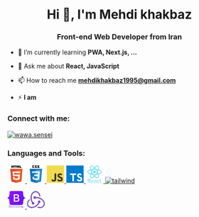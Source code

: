 <h1 align="center">Hi 👋, I'm Mehdi khakbaz</h1>
<h3 align="center">Front-end Web Developer from Iran</h3>


- 🌱 I’m currently learning **PWA, Next.js, ...**

- 💬 Ask me about **React, JavaScript**

- 📫 How to reach me **mehdikhakbaz1995@gmail.com**

- ⚡  **I am**

<h3 align="left">Connect with me:</h3>
<p align="left">
<a href="https://www.instagram.com/mehdi_kb95" target="blank"><img align="center" src="https://raw.githubusercontent.com/rahuldkjain/github-profile-readme-generator/master/src/images/icons/Social/instagram.svg" alt="wawa.sensei" height="30" width="40" /></a>
</p>

<h3 align="left">Languages and Tools:</h3>
<p align="left"> 
<a href="" target="_blank" rel="noreferrer"> <img src="https://github.com/devicons/devicon/blob/master/icons/html5/html5-original-wordmark.svg" alt="vuejs" width="40" height="40"/> </a>
<a href="" target="_blank" rel="noreferrer"> <img src="https://github.com/devicons/devicon/blob/master/icons/css3/css3-original-wordmark.svg" alt="vuejs" width="40" height="40"/> </a>
<a href="https://developer.mozilla.org/en-US/docs/Web/JavaScript" target="_blank" rel="noreferrer"> <img src="https://raw.githubusercontent.com/devicons/devicon/master/icons/javascript/javascript-original.svg" alt="javascript" width="40" height="40"/> </a>
  <a href="https://www.typescriptlang.org/" target="_blank" rel="noreferrer"> <img src="https://raw.githubusercontent.com/devicons/devicon/master/icons/typescript/typescript-original.svg" alt="typescript" width="40" height="40"/> </a> 
<a href="https://reactjs.org/" target="_blank" rel="noreferrer"> <img src="https://raw.githubusercontent.com/devicons/devicon/master/icons/react/react-original-wordmark.svg" alt="react" width="40" height="40"/> </a> 
 <a href="https://tailwindcss.com/" target="_blank" rel="noreferrer"> <img src="https://www.vectorlogo.zone/logos/tailwindcss/tailwindcss-icon.svg" alt="tailwind" width="40" height="40"/> </a>

<a href="https://unity.com/" target="_blank" rel="noreferrer"> <img src="https://github.com/devicons/devicon/blob/master/icons/bootstrap/bootstrap-original-wordmark.svg" alt="unity" width="40" height="40"/> </a> 
<a href="" target="_blank" rel="noreferrer"> <img src="https://raw.githubusercontent.com/devicons/devicon/master/icons/redux/redux-original.svg" alt="vuejs" width="40" height="40"/> </a> </p>


